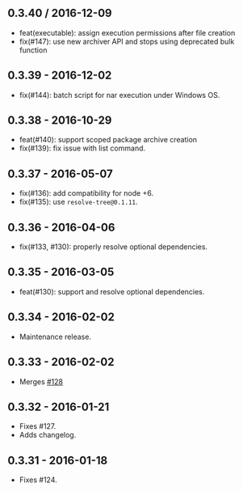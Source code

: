 ## 0.3.40 / 2016-12-09

- feat(executable): assign execution permissions after file creation
- fix(#147): use new archiver API and stops using deprecated bulk function

## 0.3.39 - 2016-12-02

- fix(#144): batch script for nar execution under Windows OS.

## 0.3.38 - 2016-10-29

- feat(#140): support scoped package archive creation
- fix(#139): fix issue with list command.

## 0.3.37 - 2016-05-07

- fix(#136): add compatibility for node +6.
- fix(#135): use `resolve-tree@0.1.11`.

## 0.3.36 - 2016-04-06

- fix(#133, #130): properly resolve optional dependencies.

## 0.3.35 - 2016-03-05

- feat(#130): support and resolve optional dependencies.

## 0.3.34 - 2016-02-02

- Maintenance release.

## 0.3.33 - 2016-02-02

- Merges [#128](https://github.com/h2non/nar/pull/128)

## 0.3.32 - 2016-01-21

- Fixes #127.
- Adds changelog.

## 0.3.31 - 2016-01-18

- Fixes #124.

